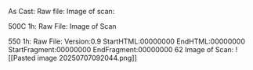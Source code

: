 As Cast:
Raw file:
Image of scan:

500C 1h:
Raw File:
Image of Scan

550 1h:
Raw File: Version:0.9 StartHTML:00000000 EndHTML:00000000 StartFragment:00000000 EndFragment:00000000 62
Image of Scan:
![[Pasted image 20250707092044.png]]
